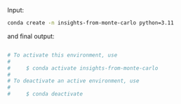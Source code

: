 Input:

```bash
conda create -n insights-from-monte-carlo python=3.11
```

and final output:

```bash

# To activate this environment, use
#
#     $ conda activate insights-from-monte-carlo
#
# To deactivate an active environment, use
#
#     $ conda deactivate
```
